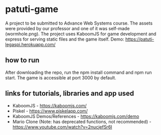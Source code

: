 # patuti-game
A project to be submitted to Advance Web Systems course. The assets were provided by our professor and one of it was self-made (wormhole.png). The project uses KaboomJS for game development and express for serving static files and the game itself.
Demo: https://patuti-legaspi.herokuapp.com/

## how to run
After downloading the repo, run the npm install command and npm run start. The game is accessible at port 3000 by default.

## links for tutorials, libraries and app used
- KaboomJS - https://kaboomjs.com/
- Piskel - https://www.piskelapp.com/
- KaboomJS Demos/References - https://kaboomjs.com/demo
- Mario Clone (Note: has deprecated functions, not recommended) - https://www.youtube.com/watch?v=2nucjefSr6I
